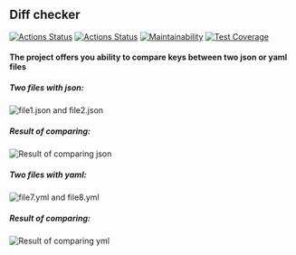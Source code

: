 ## Diff checker
[![Actions Status](https://github.com/faraway10/java-project-71/actions/workflows/hexlet-check.yml/badge.svg)](https://github.com/faraway10/java-project-71/actions) [![Actions Status](https://github.com/faraway10/java-project-71/actions/workflows/custom-check.yml/badge.svg)](https://github.com/faraway10/java-project-71/actions) [![Maintainability](https://api.codeclimate.com/v1/badges/91745bccc065fc61bccc/maintainability)](https://codeclimate.com/github/faraway10/java-project-71/maintainability) [![Test Coverage](https://api.codeclimate.com/v1/badges/91745bccc065fc61bccc/test_coverage)](https://codeclimate.com/github/faraway10/java-project-71/test_coverage)

#### The project offers you ability to compare keys between two json or yaml files

##### Two files with json:
![file1.json and file2.json](https://sun9-66.userapi.com/impg/nRrxlDU4sZbxowSCAMmwFjU3oZSaA1igaKsKww/VrObJzjQbVY.jpg?size=851x477&quality=95&sign=8134d9c961feee4ff937851d6185318c&type=album "file1.json and file2.json")
##### Result of comparing:
![Result of comparing json](https://sun9-5.userapi.com/impg/PX063_v8I7ZQZs71hSpOfYW7MnENrpACgbZ1EQ/5R9DcQxkeI0.jpg?size=581x426&quality=95&sign=0bc52a6f1b65ecc7c3079d82c9034bfa&type=album "Result of comparing json")

##### Two files with yaml:
![file7.yml and file8.yml](https://sun9-75.userapi.com/impg/DV4CZboBtUw0KCpCzo6nebIhVgDPZjQ8m-We2A/otW8pSycaHA.jpg?size=851x760&quality=95&sign=238694de3fd191eb7cbec07787ce863f&type=album "file7.yml and file8.yml")
##### Result of comparing:
![Result of comparing yml](https://sun1-92.userapi.com/impg/Y9GcU06lI7Fv0FUHTwQjtwvqqIOjEcDy7zaYBA/U91pfAW6Xwk.jpg?size=581x426&quality=95&sign=d974d6d0858f7069a292b3e1fa00920c&type=album "Result of comparing yml")
